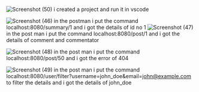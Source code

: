 ![Screenshot (50)](https://github.com/user-attachments/assets/12d8988a-61f3-469d-a4a4-5ba33b782c4d)
i created a project and run it in vscode

![Screenshot (46)](https://github.com/user-attachments/assets/7aed7314-152e-4edc-a412-badf8463ff8b)
in the postman i put the command localhost:8080/summary/1 and i got the details of id no 1
![Screenshot (47)](https://github.com/user-attachments/assets/fc145a8e-d45d-4d56-a585-4ce5f0fcd97d)
in the post man i put the command localhost:8080/post/1 and i got the details of comment and commentator

![Screenshot (48)](https://github.com/user-attachments/assets/09f82cae-3acf-4abd-a256-c82b9fe88b97)
in the post man i put the command localhost:8080/post/50 and i got the error of 404

![Screenshot (49)](https://github.com/user-attachments/assets/e8e2420d-3dd6-45b6-8603-7dfc1741e3de)
in the post man i put the command localhost:8080/user/filter?username=john_doe&email=john@example.com to filter the details and i got the details of john_doe
